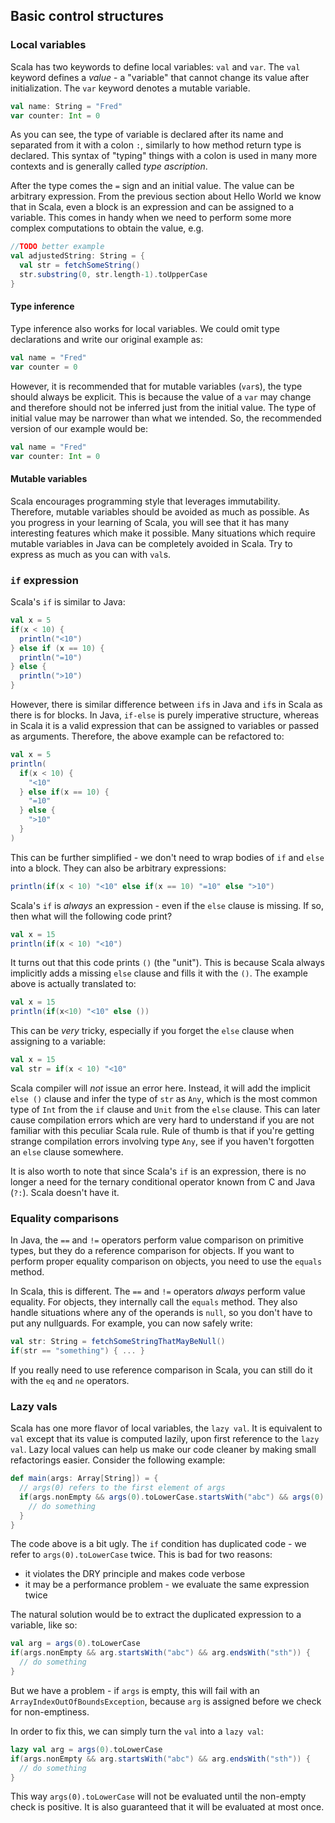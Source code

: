 ## Basic control structures

### Local variables

Scala has two keywords to define local variables: `val` and `var`. The `val` keyword defines a *value* - a "variable" that cannot change its value after initialization. The `var` keyword denotes a mutable variable.

```scala
val name: String = "Fred"
var counter: Int = 0
```

As you can see, the type of variable is declared after its name and separated from it with a colon `:`, similarly to how method return type is declared. This syntax of "typing" things with a colon is used in many more contexts and is generally called *type ascription*.

After the type comes the `=` sign and an initial value. The value can be arbitrary expression. From the previous section about Hello World we know that in Scala, even a block is an expression and can be assigned to a variable. This comes in handy when we need to perform some more complex computations to obtain the value, e.g.

```scala
//TODO better example
val adjustedString: String = {
  val str = fetchSomeString()
  str.substring(0, str.length-1).toUpperCase
}
```

#### Type inference

Type inference also works for local variables. We could omit type declarations and write our original example as:

```scala
val name = "Fred"
var counter = 0
```

However, it is recommended that for mutable variables (`var`s), the type should always be explicit. This is because the value of a `var` may change and therefore should not be inferred just from the initial value. The type of initial value may be narrower than what we intended. So, the recommended version of our example would be:

```scala
val name = "Fred"
var counter: Int = 0
```

#### Mutable variables

Scala encourages programming style that leverages immutability. Therefore, mutable variables should be avoided as much as possible. As you progress in your learning of Scala, you will see that it has many interesting features which make it possible. Many situations which require mutable variables in Java can be completely avoided in Scala. Try to express as much as you can with `val`s.

### `if` expression

Scala's `if` is similar to Java:

```scala
val x = 5
if(x < 10) {
  println("<10")
} else if (x == 10) {
  println("=10")
} else {
  println(">10")
}
```

However, there is similar difference between `if`s in Java and `if`s in Scala as there is for blocks. In Java, `if-else` is purely imperative structure, whereas in Scala it is a valid expression that can be assigned to variables or passed as arguments. Therefore, the above example can be refactored to:

```scala
val x = 5
println(
  if(x < 10) {
    "<10"
  } else if(x == 10) {
    "=10"
  } else {
    ">10"
  }
)
```

This can be further simplified - we don't need to wrap bodies of `if` and `else` into a block. They can also be arbitrary expressions:

```scala
println(if(x < 10) "<10" else if(x == 10) "=10" else ">10")
```

Scala's `if` is *always* an expression - even if the `else` clause is missing. If so, then what will the following code print?

```scala
val x = 15
println(if(x < 10) "<10")
```

It turns out that this code prints `()` (the "unit"). This is because Scala always implicitly adds a missing `else` clause and fills it with the `()`. The example above is actually translated to:

```scala
val x = 15
println(if(x<10) "<10" else ())
```

This can be *very* tricky, especially if you forget the `else` clause when assigning to a variable:

```scala
val x = 15
val str = if(x < 10) "<10"
```

Scala compiler will *not* issue an error here. Instead, it will add the implicit `else ()` clause and infer the type of `str` as `Any`, which is the most common type of `Int` from the `if` clause and `Unit` from the `else` clause. This can later cause compilation errors which are very hard to understand if you are not familiar with this peculiar Scala rule. Rule of thumb is that if you're getting strange compilation errors involving type `Any`, see if you haven't forgotten an `else` clause somewhere.

It is also worth to note that since Scala's `if` is an expression, there is no longer a need for the ternary conditional operator known from C and Java (`?:`). Scala doesn't have it.

### Equality comparisons

In Java, the `==` and `!=` operators perform value comparison on primitive types, but they do a reference comparison for objects. If you want to perform proper equality comparison on objects, you need to use the `equals` method.

In Scala, this is different. The `==` and `!=` operators *always* perform value equality. For objects, they internally call the `equals` method. They also handle situations where any of the operands is `null`, so you don't have to put any nullguards. For example, you can now safely write:

```scala
val str: String = fetchSomeStringThatMayBeNull()
if(str == "something") { ... }
```

If you really need to use reference comparison in Scala, you can still do it with the `eq` and `ne` operators.

### Lazy vals

Scala has one more flavor of local variables, the `lazy val`. It is equivalent to `val` except that its value is computed lazily, upon first reference to the `lazy val`. Lazy local values can help us make our code cleaner by making small refactorings easier. Consider the following example:

```scala
def main(args: Array[String]) = {
  // args(0) refers to the first element of args
  if(args.nonEmpty && args(0).toLowerCase.startsWith("abc") && args(0).toLowerCase.endsWith("sth")) {
    // do something
  }
}
```

The code above is a bit ugly. The `if` condition has duplicated code - we refer to `args(0).toLowerCase` twice. This is bad for two reasons:
* it violates the DRY principle and makes code verbose
* it may be a performance problem - we evaluate the same expression twice

The natural solution would be to extract the duplicated expression to a variable, like so:

```scala
val arg = args(0).toLowerCase
if(args.nonEmpty && arg.startsWith("abc") && arg.endsWith("sth")) {
  // do something
}
```

But we have a problem - if `args` is empty, this will fail with an `ArrayIndexOutOfBoundsException`, because `arg` is assigned before we check for non-emptiness.

In order to fix this, we can simply turn the `val` into a `lazy val`:

```scala
lazy val arg = args(0).toLowerCase
if(args.nonEmpty && arg.startsWith("abc") && arg.endsWith("sth")) {
  // do something
}
```

This way `args(0).toLowerCase` will not be evaluated until the non-empty check is positive. It is also guaranteed that it will be evaluated at most once.
